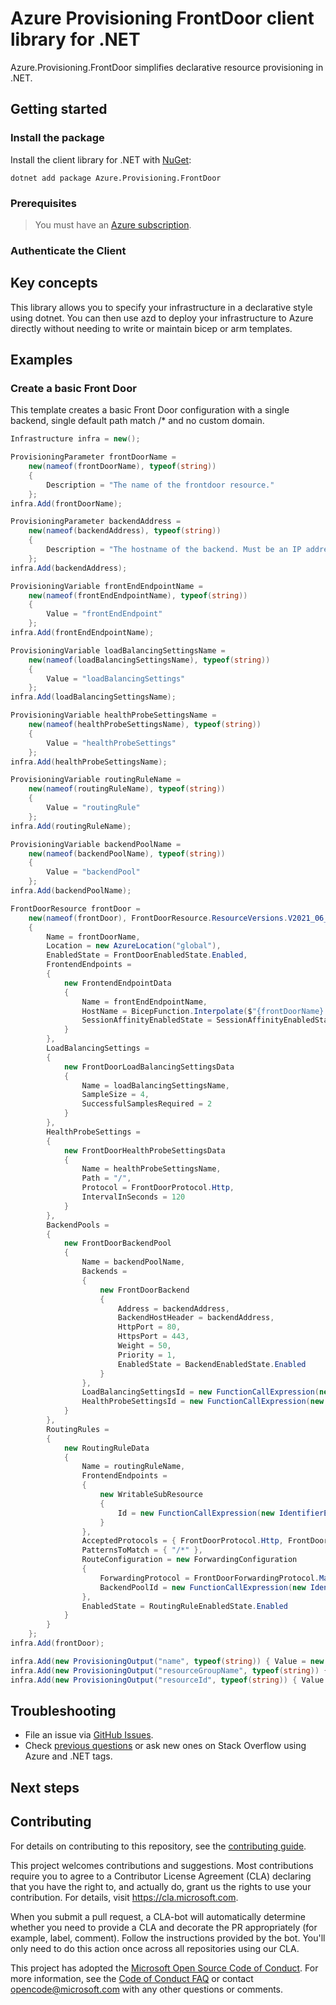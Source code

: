 # Azure Provisioning FrontDoor client library for .NET

Azure.Provisioning.FrontDoor simplifies declarative resource provisioning in .NET.

## Getting started

### Install the package

Install the client library for .NET with [NuGet](https://www.nuget.org/ ):

```dotnetcli
dotnet add package Azure.Provisioning.FrontDoor
```

### Prerequisites

> You must have an [Azure subscription](https://azure.microsoft.com/free/dotnet/).

### Authenticate the Client

## Key concepts

This library allows you to specify your infrastructure in a declarative style using dotnet.  You can then use azd to deploy your infrastructure to Azure directly without needing to write or maintain bicep or arm templates.

## Examples

### Create a basic Front Door

This template creates a basic Front Door configuration with a single backend, single default path match /* and no custom domain.

```C# Snippet:FrontDoorBasic
Infrastructure infra = new();

ProvisioningParameter frontDoorName =
    new(nameof(frontDoorName), typeof(string))
    {
        Description = "The name of the frontdoor resource."
    };
infra.Add(frontDoorName);

ProvisioningParameter backendAddress =
    new(nameof(backendAddress), typeof(string))
    {
        Description = "The hostname of the backend. Must be an IP address or FQDN."
    };
infra.Add(backendAddress);

ProvisioningVariable frontEndEndpointName =
    new(nameof(frontEndEndpointName), typeof(string))
    {
        Value = "frontEndEndpoint"
    };
infra.Add(frontEndEndpointName);

ProvisioningVariable loadBalancingSettingsName =
    new(nameof(loadBalancingSettingsName), typeof(string))
    {
        Value = "loadBalancingSettings"
    };
infra.Add(loadBalancingSettingsName);

ProvisioningVariable healthProbeSettingsName =
    new(nameof(healthProbeSettingsName), typeof(string))
    {
        Value = "healthProbeSettings"
    };
infra.Add(healthProbeSettingsName);

ProvisioningVariable routingRuleName =
    new(nameof(routingRuleName), typeof(string))
    {
        Value = "routingRule"
    };
infra.Add(routingRuleName);

ProvisioningVariable backendPoolName =
    new(nameof(backendPoolName), typeof(string))
    {
        Value = "backendPool"
    };
infra.Add(backendPoolName);

FrontDoorResource frontDoor =
    new(nameof(frontDoor), FrontDoorResource.ResourceVersions.V2021_06_01)
    {
        Name = frontDoorName,
        Location = new AzureLocation("global"),
        EnabledState = FrontDoorEnabledState.Enabled,
        FrontendEndpoints =
        {
            new FrontendEndpointData
            {
                Name = frontEndEndpointName,
                HostName = BicepFunction.Interpolate($"{frontDoorName}.azurefd.net"),
                SessionAffinityEnabledState = SessionAffinityEnabledState.Disabled
            }
        },
        LoadBalancingSettings =
        {
            new FrontDoorLoadBalancingSettingsData
            {
                Name = loadBalancingSettingsName,
                SampleSize = 4,
                SuccessfulSamplesRequired = 2
            }
        },
        HealthProbeSettings =
        {
            new FrontDoorHealthProbeSettingsData
            {
                Name = healthProbeSettingsName,
                Path = "/",
                Protocol = FrontDoorProtocol.Http,
                IntervalInSeconds = 120
            }
        },
        BackendPools =
        {
            new FrontDoorBackendPool
            {
                Name = backendPoolName,
                Backends =
                {
                    new FrontDoorBackend
                    {
                        Address = backendAddress,
                        BackendHostHeader = backendAddress,
                        HttpPort = 80,
                        HttpsPort = 443,
                        Weight = 50,
                        Priority = 1,
                        EnabledState = BackendEnabledState.Enabled
                    }
                },
                LoadBalancingSettingsId = new FunctionCallExpression(new IdentifierExpression("resourceId"), new StringLiteralExpression("Microsoft.Network/frontDoors/loadBalancingSettings"), new IdentifierExpression(frontDoorName.BicepIdentifier), new IdentifierExpression(loadBalancingSettingsName.BicepIdentifier)),
                HealthProbeSettingsId = new FunctionCallExpression(new IdentifierExpression("resourceId"), new StringLiteralExpression("Microsoft.Network/frontDoors/healthProbeSettings"), new IdentifierExpression(frontDoorName.BicepIdentifier), new IdentifierExpression(healthProbeSettingsName.BicepIdentifier))
            }
        },
        RoutingRules =
        {
            new RoutingRuleData
            {
                Name = routingRuleName,
                FrontendEndpoints =
                {
                    new WritableSubResource
                    {
                        Id = new FunctionCallExpression(new IdentifierExpression("resourceId"), new StringLiteralExpression("Microsoft.Network/frontDoors/frontEndEndpoints"), new IdentifierExpression(frontDoorName.BicepIdentifier), new IdentifierExpression(frontEndEndpointName.BicepIdentifier))
                    }
                },
                AcceptedProtocols = { FrontDoorProtocol.Http, FrontDoorProtocol.Https },
                PatternsToMatch = { "/*" },
                RouteConfiguration = new ForwardingConfiguration
                {
                    ForwardingProtocol = FrontDoorForwardingProtocol.MatchRequest,
                    BackendPoolId = new FunctionCallExpression(new IdentifierExpression("resourceId"), new StringLiteralExpression("Microsoft.Network/frontDoors/backEndPools"), new IdentifierExpression(frontDoorName.BicepIdentifier), new IdentifierExpression(backendPoolName.BicepIdentifier))
                },
                EnabledState = RoutingRuleEnabledState.Enabled
            }
        }
    };
infra.Add(frontDoor);

infra.Add(new ProvisioningOutput("name", typeof(string)) { Value = new MemberExpression(new IdentifierExpression( frontDoor.BicepIdentifier), "name") }); // TODO -- update this to use the expression conversion
infra.Add(new ProvisioningOutput("resourceGroupName", typeof(string)) { Value = BicepFunction.GetResourceGroup().Name });
infra.Add(new ProvisioningOutput("resourceId", typeof(string)) { Value = frontDoor.Id });
```

## Troubleshooting

-   File an issue via [GitHub Issues](https://github.com/Azure/azure-sdk-for-net/issues).
-   Check [previous questions](https://stackoverflow.com/questions/tagged/azure+.net) or ask new ones on Stack Overflow using Azure and .NET tags.

## Next steps

## Contributing

For details on contributing to this repository, see the [contributing
guide][cg].

This project welcomes contributions and suggestions. Most contributions
require you to agree to a Contributor License Agreement (CLA) declaring
that you have the right to, and actually do, grant us the rights to use
your contribution. For details, visit <https://cla.microsoft.com>.

When you submit a pull request, a CLA-bot will automatically determine
whether you need to provide a CLA and decorate the PR appropriately
(for example, label, comment). Follow the instructions provided by the
bot. You'll only need to do this action once across all repositories
using our CLA.

This project has adopted the [Microsoft Open Source Code of Conduct][coc]. For
more information, see the [Code of Conduct FAQ][coc_faq] or contact
<opencode@microsoft.com> with any other questions or comments.

<!-- LINKS -->
[cg]: https://github.com/Azure/azure-sdk-for-net/blob/main/sdk/resourcemanager/Azure.ResourceManager/docs/CONTRIBUTING.md
[coc]: https://opensource.microsoft.com/codeofconduct/
[coc_faq]: https://opensource.microsoft.com/codeofconduct/faq/
